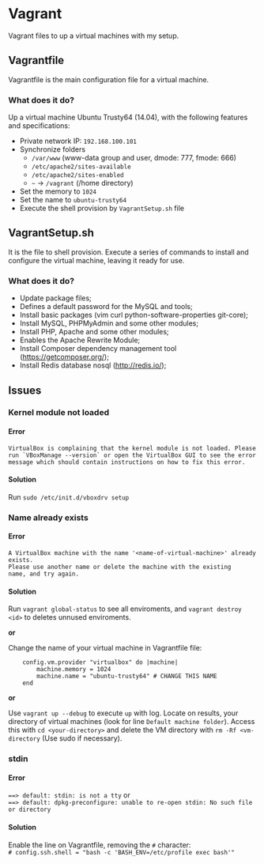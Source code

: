 # Vagrant

Vagrant files to up a virtual machines with my setup.

## Vagrantfile

Vagrantfile is the main configuration file for a virtual machine.

### What does it do?

Up a virtual machine Ubuntu Trusty64 (14.04), with the following features and specifications:

- Private network IP: `192.168.100.101`
- Synchronize folders
  - `/var/www` (www-data group and user, dmode: 777, fmode: 666)
  - `/etc/apache2/sites-available`
  - `/etc/apache2/sites-enabled`
  - `~` -> `/vagrant` (/home directory)
- Set the memory to `1024`
- Set the name to `ubuntu-trusty64`
- Execute the shell provision by `VagrantSetup.sh` file

## VagrantSetup.sh

It is the file to shell provision. Execute a series of commands to install and configure the virtual machine, leaving it ready for use.

### What does it do?

- Update package files;
- Defines a default password for the MySQL and tools;
- Install basic packages (vim curl python-software-properties git-core);
- Install MySQL, PHPMyAdmin and some other modules;
- Install PHP, Apache and some other modules;
- Enables the Apache Rewrite Module;
- Install Composer dependency management tool (https://getcomposer.org/);
- Install Redis database nosql (http://redis.io/);

## Issues

### Kernel module not loaded

#### Error
```
VirtualBox is complaining that the kernel module is not loaded. Please
run `VBoxManage --version` or open the VirtualBox GUI to see the error
message which should contain instructions on how to fix this error.
```

#### Solution
Run `sudo /etc/init.d/vboxdrv setup`

### Name already exists

#### Error
```
A VirtualBox machine with the name '<name-of-virtual-machine>' already exists.
Please use another name or delete the machine with the existing
name, and try again.
```

#### Solution
Run `vagrant global-status` to see all enviroments, and `vagrant destroy <id>` to deletes unnused enviroments.

**or**

Change the name of your virtual machine in Vagrantfile file:
```
	config.vm.provider "virtualbox" do |machine|
		machine.memory = 1024
		machine.name = "ubuntu-trusty64" # CHANGE THIS NAME
	end
```

**or**

Use `vagrant up --debug` to execute `up` with log.
Locate on results, your directory of virtual machines (look for line `Default machine folder`).
Access this with `cd <your-directory>` and delete the VM directory with `rm -Rf <vm-directory` (Use sudo if necessary).

### stdin

#### Error
`==> default: stdin: is not a tty` or   
`==> default: dpkg-preconfigure: unable to re-open stdin: No such file or directory`

#### Solution
Enable the line on Vagrantfile, removing the `#` character:   
`# config.ssh.shell = "bash -c 'BASH_ENV=/etc/profile exec bash'"`
